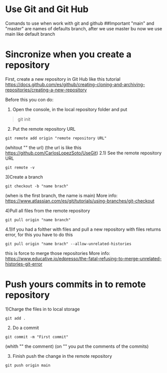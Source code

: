 # Use Git and Git Hub
Comands to use when work with git and github
##Important "main" and "master" are names of defaults branch, after we use master bu now we use main like default branch

# Sincronize when you create a repository

First, create a new repository in Git Hub like this tutorial
https://docs.github.com/es/github/creating-cloning-and-archiving-repositories/creating-a-new-repository

Before this you con do:


1) Open the console, in the local repository folder and put 
> git init

2) Put the remote repository URL
```
git remote add origin "remote repository URL"
```
(whitout "" the url)
(the url is like this https://github.com/CarlosLopezSoto/UseGit)
2.1) See the remote repository URL
```
git remote -v
```
3)Create a branch 
```
git checkout -b "name brach" 
```
(when is the first branch, the name is main)
More info:
https://www.atlassian.com/es/git/tutorials/using-branches/git-checkout

4)Pull all files from the remote repository
```
git pull origin "name branch"
```
4.1)If you had a folther with files and pull a new repository with files returns error, for this you have to do this
```
git pull origin "name brach" --allow-unrelated-histories
```
this is force to merge those repositories
More info:
https://www.educative.io/edpresso/the-fatal-refusing-to-merge-unrelated-histories-git-error

# Push yours commits in to remote repository
1)Charge the files in to local storage
```
git add .
```
2) Do a commit 
```
git commit -m "First commit"
```
(whith "" the comment)
(on "" you put the comments of the commits)

3) Finish push the change in the remote repository
```
git push origin main
```
